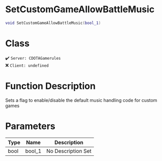# SetCustomGameAllowBattleMusic
```lua
void SetCustomGameAllowBattleMusic(bool_1)
```
# Class
✔️ `Server: CDOTAGamerules`  
❌ `Client: undefined`  

# Function Description
Sets a flag to enable/disable the default music handling code for custom games
# Parameters
Type|Name|Description
--|--|--
bool|bool_1|No Description Set
